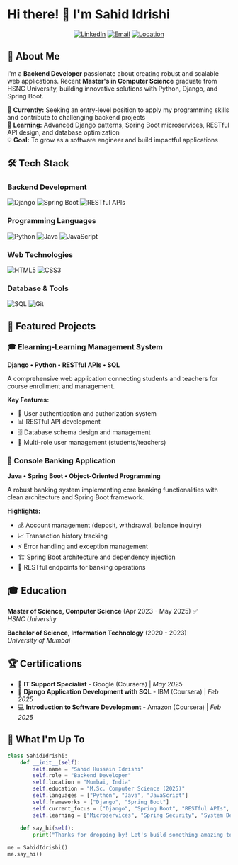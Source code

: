 # Hi there! 👋 I'm Sahid Idrishi

<div align="center">
  
[![LinkedIn](https://img.shields.io/badge/LinkedIn-0077B5?style=for-the-badge&logo=linkedin&logoColor=white)](https://www.linkedin.com/in/sahidhussain133)
[![Email](https://img.shields.io/badge/Email-D14836?style=for-the-badge&logo=gmail&logoColor=white)](mailto:sahi@idrishi.net)
[![Location](https://img.shields.io/badge/Mumbai-India-green?style=for-the-badge&logo=googlemaps&logoColor=white)](https://maps.google.com/mumbai)

</div>

## 🚀 About Me

I'm a **Backend Developer** passionate about creating robust and scalable web applications. Recent **Master's in Computer Science** graduate from HSNC University, building innovative solutions with Python, Django, and Spring Boot.

🎯 **Currently:** Seeking an entry-level position to apply my programming skills and contribute to challenging backend projects  
🌱 **Learning:** Advanced Django patterns, Spring Boot microservices, RESTful API design, and database optimization  
💡 **Goal:** To grow as a software engineer and build impactful applications

## 🛠️ Tech Stack

### Backend Development
![Django](https://img.shields.io/badge/Django-092E20?style=for-the-badge&logo=django&logoColor=white)
![Spring Boot](https://img.shields.io/badge/Spring_Boot-6DB33F?style=for-the-badge&logo=spring&logoColor=white)
![RESTful APIs](https://img.shields.io/badge/REST-02569B?style=for-the-badge&logo=rest&logoColor=white)

### Programming Languages
![Python](https://img.shields.io/badge/Python-3776AB?style=for-the-badge&logo=python&logoColor=white)
![Java](https://img.shields.io/badge/Java-ED8B00?style=for-the-badge&logo=java&logoColor=white)
![JavaScript](https://img.shields.io/badge/JavaScript-F7DF1E?style=for-the-badge&logo=javascript&logoColor=black)

### Web Technologies
![HTML5](https://img.shields.io/badge/HTML5-E34F26?style=for-the-badge&logo=html5&logoColor=white)
![CSS3](https://img.shields.io/badge/CSS3-1572B6?style=for-the-badge&logo=css3&logoColor=white)

### Database & Tools
![SQL](https://img.shields.io/badge/SQL-4479A1?style=for-the-badge&logo=mysql&logoColor=white)
![Git](https://img.shields.io/badge/Git-F05032?style=for-the-badge&logo=git&logoColor=white)

## 💼 Featured Projects

### 🎓 Elearning-Learning Management System
**Django • Python • RESTful APIs • SQL**

A comprehensive web application connecting students and teachers for course enrollment and management.

**Key Features:**
- 🔐 User authentication and authorization system
- 📊 RESTful API development
- 🗄️ Database schema design and management
- 👥 Multi-role user management (students/teachers)

### 🏦 Console Banking Application
**Java • Spring Boot • Object-Oriented Programming**

A robust banking system implementing core banking functionalities with clean architecture and Spring Boot framework.

**Highlights:**
- 💰 Account management (deposit, withdrawal, balance inquiry)
- 📈 Transaction history tracking
- ⚡ Error handling and exception management
- 🏗️ Spring Boot architecture and dependency injection
- 🔄 RESTful endpoints for banking operations

## 🎓 Education

**Master of Science, Computer Science** (Apr 2023 - May 2025) ✅  
*HSNC University*

**Bachelor of Science, Information Technology** (2020 - 2023)  
*University of Mumbai*

## 🏆 Certifications

- 🔧 **IT Support Specialist** - Google (Coursera) | *May 2025*
- 🐍 **Django Application Development with SQL** - IBM (Coursera) | *Feb 2025*
- 💻 **Introduction to Software Development** - Amazon (Coursera) | *Feb 2025*

## 🌟 What I'm Up To

```python
class SahidIdrishi:
    def __init__(self):
        self.name = "Sahid Hussain Idrishi"
        self.role = "Backend Developer"
        self.location = "Mumbai, India"
        self.education = "M.Sc. Computer Science (2025)"
        self.languages = ["Python", "Java", "JavaScript"]
        self.frameworks = ["Django", "Spring Boot"]
        self.current_focus = ["Django", "Spring Boot", "RESTful APIs", "Database Design"]
        self.learning = ["Microservices", "Spring Security", "System Design", "Cloud Technologies"]
    
    def say_hi(self):
        print("Thanks for dropping by! Let's build something amazing together! 🚀")

me = SahidIdrishi()
me.say_hi()
